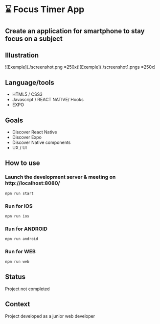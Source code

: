 #  :hourglass: Focus Timer App

## Create an application for smartphone to stay focus on a subject

## Illustration
![Exemple](./screenshot.png =250x)![Exemple](./screenshot1.pngs =250x)

## Language/tools
- HTML5 / CSS3
- Javascript / REACT NATIVE/ Hooks
- EXPO
  

## Goals 
- Discover React Native
- Discover Expo
- Discover Native components
- UX / UI

## How to use 

### Launch the development server & meeting on http://localhost:8080/
``` javascript
npm run start
```

### Run for IOS
``` javascript
npm run ios
```
### Run for ANDROID
``` javascript
npm run android
```
### Run for WEB
``` javascript
npm run web
```

## Status
Project not completed

## Context
Project developed as a junior web developer

